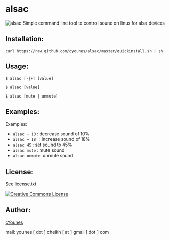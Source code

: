 
alsac
======
![alsac](https://raw.github.com/cyounes/alsac/master/alsac.png) 
Simple command line tool to control sound on linux for alsa devices

## Installation:

```
curl https://raw.github.com/cyounes/alsac/master/quickinstall.sh | sh 
```

## Usage: 
```
$ alsac [-|+] [value]
```
```
$ alsac [value] 
```
```
$ alsac [mute | unmute]
```

## Examples:
Examples: 
+ `alsac - 10`  : decrease sound of 10% 
+ `alsac + 18 ` : increase sound of 18% 
+ `alsac 45`    : set sound to 45% 
+ `alsac mute`  : mute sound 
+ `alsac unmute`: unmute sound

## License: 
See license.txt

<a rel="license"
href="http://creativecommons.org/licenses/by-nc-sa/3.0/fr/deed.us"><img
alt="Creative Commons License" style="border-width:0"
src="http://i.creativecommons.org/l/by-nc-sa/3.0/fr/88x31.png" /></a>

## Author:

[cYounes](http://cyounes.com) 

mail: younes [ dot ] cheikh [ at ] gmail [ dot ] com 



